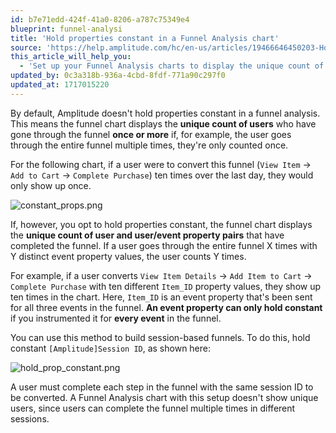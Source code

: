 ```yaml
---
id: b7e71edd-424f-41a0-8206-a787c75349e4
blueprint: funnel-analysi
title: 'Hold properties constant in a Funnel Analysis chart'
source: 'https://help.amplitude.com/hc/en-us/articles/19466646450203-Hold-properties-constant-in-a-Funnel-Analysis-chart'
this_article_will_help_you:
  - 'Set up your Funnel Analysis charts to display the unique count of user and property pairs that have completed the funnel, instead of just the unique count of users who have completed it at least once'
updated_by: 0c3a318b-936a-4cbd-8fdf-771a90c297f0
updated_at: 1717015220
---
```

By default, Amplitude doesn't hold properties constant in a funnel analysis. This means the funnel chart displays the **unique count of users** who have gone through the funnel **once or more** if, for example, the user goes through the entire funnel multiple times, they're only counted once.

For the following chart, if a user were to convert this funnel (`View Item` -> `Add to Cart` -> `Complete Purchase`) ten times over the last day, they would only show up once.

![constant_props.png](/docs/output/img/funnel-analysis/constant-props-png.png)

If, however, you opt to hold properties constant, the funnel chart displays the **unique count of user and user/event property pairs** that have completed the funnel. If a user goes through the entire funnel X times with Y distinct event property values, the user counts Y times.

For example, if a user converts `View Item Details` -> `Add Item to Cart` -> `Complete Purchase` with ten different `Item_ID` property values, they show up ten times in the chart. Here, `Item_ID` is an event property that's been sent for all three events in the funnel. **An event property can only hold constant** if you instrumented it for **every event** in the funnel.

You can use this method to build session-based funnels. To do this, hold constant `[Amplitude]Session ID`, as shown here:

![hold_prop_constant.png](/docs/output/img/funnel-analysis/hold-prop-constant-png.png)

A user must complete each step in the funnel with the same session ID to be converted. A Funnel Analysis chart with this setup doesn't show unique users, since users can complete the funnel multiple times in different sessions.